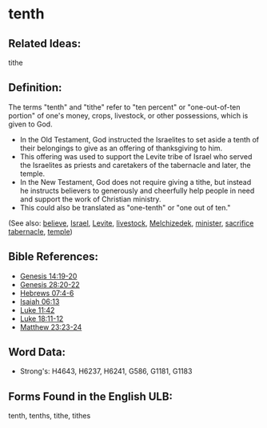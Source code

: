 # tenth

## Related Ideas:

tithe


## Definition:

The terms "tenth" and "tithe" refer to "ten percent" or "one-out-of-ten portion" of one's money, crops, livestock, or other possessions, which is given to God.

* In the Old Testament, God instructed the Israelites to set aside a tenth of their belongings to give as an offering of thanksgiving to him.
* This offering was used to support the Levite tribe of Israel who served the Israelites as priests and caretakers of the tabernacle and later, the temple.
* In the New Testament, God does not require giving a tithe, but instead he instructs believers to generously and cheerfully help people in need and support the work of Christian ministry.
* This could also be translated as "one-tenth" or "one out of ten."

(See also: [believe](../kt/believe.md), [Israel](../kt/israel.md), [Levite](../names/levite.md), [livestock](../other/livestock.md), [Melchizedek](../names/melchizedek.md), [minister](../kt/minister.md), [sacrifice](../other/sacrifice.md) [tabernacle](../kt/tabernacle.md), [temple](../kt/temple.md))

## Bible References:

* [Genesis 14:19-20](rc://en/tn/help/gen/14/19)
* [Genesis 28:20-22](rc://en/tn/help/gen/28/20)
* [Hebrews 07:4-6](rc://en/tn/help/heb/07/04)
* [Isaiah 06:13](rc://en/tn/help/isa/06/13)
* [Luke 11:42](rc://en/tn/help/luk/11/42)
* [Luke 18:11-12](rc://en/tn/help/luk/18/11)
* [Matthew 23:23-24](rc://en/tn/help/mat/23/23)

## Word Data:

* Strong's: H4643, H6237, H6241, G586, G1181, G1183

## Forms Found in the English ULB:

tenth, tenths, tithe, tithes



